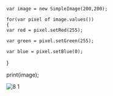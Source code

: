 	var image = new SimpleImage(200,200);

	for(var pixel of image.values())
	{
    var red = pixel.setRed(255);
    
	var green = pixel.setGreen(255);
    
	var blue = pixel.setBlue(0);
	
}
	
print(image);


![8 1](https://user-images.githubusercontent.com/31294255/37409806-353fcb28-276d-11e8-8f4f-97c6da83211a.png)

